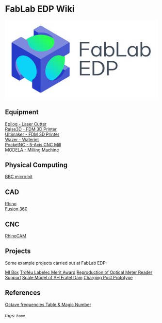 # FabLab EDP Wiki

![](https://github.com/fablabedp/fablabedp-wiki/raw/main/images/logo_FabLabEDP.jpg)  

## Equipment

[Epilog - Laser Cutter](/bK3IQapXSNus00QLVzhfng)  
[Raise3D - FDM 3D Printer](/ZiNEyIXsTxKH77LgdRgBSQ)  
[Ultimaker - FDM 3D Printer](/nPqQO5LjTHyay5aVmgNaNA)  
[Wazer - Waterjet](/VNoGNHg7T7-jaMRw5cHMLg)  
[PocketNC - 5-Axis CNC Mill](/At8s9zA6SvmKLbq2dSJsJA)  
[MODELA - Milling Machine](/GyHHX3G2QGCKusi0StYiDw)  

## Physical Computing

[BBC micro:bit](/2hb61PNfSKuB99wGxJ_tlg)  

## CAD

[Rhino](/tCvX9WtMQC6qvMej3XqHrg)  
[Fusion 360](/FOwa3nhXSMiPV9NTFkAKfQ)  

## CNC

[RhinoCAM](/9t6vNi0jRWaROzyPzBqpiA)  

## Projects

Some example projects carried out at FabLab EDP:  

[MI Box]()
[Troféu Labelec Merit Award]()
[Reproduction of Optical Meter Reader Support]()
[Scale Model of AH Fratel Dam]()
[Charging Post Prototype]()

## References

[Octave frequencies Table & Magic Number](/yE9C_LLZRUayCmlIRdXN4g)  


###### tags: `home`